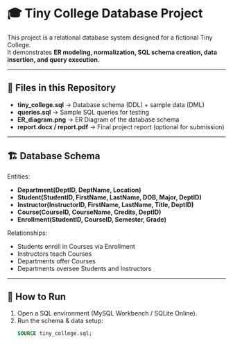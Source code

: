 # 🎓 Tiny College Database Project

This project is a relational database system designed for a fictional Tiny College.  
It demonstrates **ER modeling, normalization, SQL schema creation, data insertion, and query execution**.

---

## 📂 Files in this Repository

- **tiny_college.sql** → Database schema (DDL) + sample data (DML)  
- **queries.sql** → Sample SQL queries for testing  
- **ER_diagram.png** → ER Diagram of the database schema  
- **report.docx / report.pdf** → Final project report (optional for submission)  

---

## 🏗️ Database Schema

Entities:
- **Department(DeptID, DeptName, Location)**
- **Student(StudentID, FirstName, LastName, DOB, Major, DeptID)**
- **Instructor(InstructorID, FirstName, LastName, Title, DeptID)**
- **Course(CourseID, CourseName, Credits, DeptID)**
- **Enrollment(StudentID, CourseID, Semester, Grade)**

Relationships:
- Students enroll in Courses via Enrollment  
- Instructors teach Courses  
- Departments offer Courses  
- Departments oversee Students and Instructors  

---

## 🚀 How to Run

1. Open a SQL environment (MySQL Workbench / SQLite Online).  
2. Run the schema & data setup:  
   ```sql
   SOURCE tiny_college.sql;
